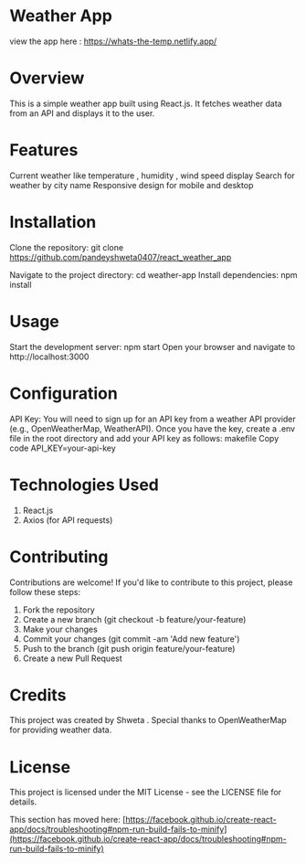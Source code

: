 # Weather App
view the app here : https://whats-the-temp.netlify.app/
 
# Overview
This is a simple weather app built using React.js. It fetches weather data from an API and displays it to the user.

# Features
Current weather like temperature , humidity , wind speed display
Search for weather by city name
Responsive design for mobile and desktop

# Installation
Clone the repository: git clone https://github.com/pandeyshweta0407/react_weather_app

Navigate to the project directory: cd weather-app
Install dependencies: npm install

# Usage
Start the development server: npm start
Open your browser and navigate to http://localhost:3000

# Configuration
API Key: You will need to sign up for an API key from a weather API provider (e.g., OpenWeatherMap, WeatherAPI). Once you have the key, create a .env file in the root directory and add your API key as follows:
makefile
Copy code
API_KEY=your-api-key

# Technologies Used
1) React.js
2) Axios (for API requests)

# Contributing
Contributions are welcome! If you'd like to contribute to this project, please follow these steps:

1) Fork the repository
2) Create a new branch (git checkout -b feature/your-feature)
3) Make your changes
4) Commit your changes (git commit -am 'Add new feature')
5) Push to the branch (git push origin feature/your-feature)
6) Create a new Pull Request

# Credits
This project was created by Shweta . Special thanks to OpenWeatherMap for providing weather data.

# License
This project is licensed under the MIT License - see the LICENSE file for details.

This section has moved here: [https://facebook.github.io/create-react-app/docs/troubleshooting#npm-run-build-fails-to-minify](https://facebook.github.io/create-react-app/docs/troubleshooting#npm-run-build-fails-to-minify)

